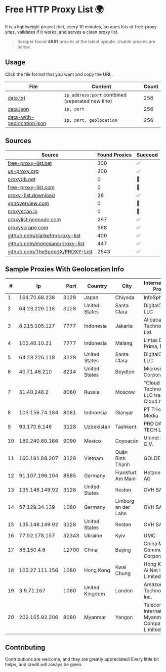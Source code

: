 
# Free HTTP Proxy List 🌍

It is a lightweight project that, every 10 minutes, scrapes lots of free-proxy sites, validates if it works, and serves a clean proxy list.


> Scraper found **4881** proxies at the latest update. Usable proxies are below.

## Usage

Click the file format that you want and copy the URL.


|File|Content|Count|
|----|-------|-----|
|[data.txt](https://raw.githubusercontent.com/themiralay/Proxy-List-World/master/data.txt)|`ip_address:port` combined (seperated new line)|256|
|[data.json](https://raw.githubusercontent.com/themiralay/Proxy-List-World/master/data.json)|`ip, port`|256|
|[data-with-geolocation.json](https://raw.githubusercontent.com/themiralay/Proxy-List-World/master/data-with-geolocation.json)|`ip, port, geolocation`|256|

## Sources

|Source|Found Proxies|Succeed|
|------|-------------|-------|
|[free-proxy-list.net](https://free-proxy-list.net)|300|✅|
|[us-proxy.org](https://www.us-proxy.org)|200|✅|
|[proxydb.net](http://proxydb.net)|0|🚫|
|[free-proxy-list.com](https://free-proxy-list.com/?page=&port=&type%5B%5D=http&type%5B%5D=https&up_time=0&search=Search)|0|🚫|
|[proxy-list.download](https://www.proxy-list.download/HTTP)|26|✅|
|[vpnoverview.com](https://vpnoverview.com/privacy/anonymous-browsing/free-proxy-servers)|0|🚫|
|[proxyscan.io](https://www.proxyscan.io)|0|🚫|
|[proxylist.geonode.com](https://proxylist.geonode.com/api/proxy-list?limit=300&page=1&sort_by=lastChecked&sort_type=desc&protocols=http,https)|297|✅|
|[proxyscrape.com](https://api.proxyscrape.com/v2/?request=displayproxies&protocol=http&timeout=10000&country=all&ssl=all&anonymity=all)|668|✅|
|[github.com/clarketm/proxy-list](https://raw.githubusercontent.com/clarketm/proxy-list/master/proxy-list-raw.txt)|400|✅|
|[github.com/monosans/proxy-list](https://raw.githubusercontent.com/monosans/proxy-list/main/proxies/http.txt)|447|✅|
|[github.com/TheSpeedX/PROXY-List](https://raw.githubusercontent.com/TheSpeedX/PROXY-List/master/http.txt)|2543|✅|


## Sample Proxies With Geolocation Info

|#|Ip|Port|Country|City|Internet Service Provider|
|-|--|----|-------|----|-------------------------|
|1|164.70.68.238|3128|Japan|Chiyoda|InfoSphere|
|2|64.23.226.118|3128|United States|Santa Clara|DigitalOcean, LLC|
|3|8.215.105.127|7777|Indonesia|Jakarta|Alibaba (US) Technology Co., Ltd.|
|4|103.46.10.21|7777|Indonesia|Malang|Lintas Data Prima, PT|
|5|64.23.226.118|3128|United States|Santa Clara|DigitalOcean, LLC|
|6|40.71.46.210|8214|United States|Boydton|Microsoft Corporation|
|7|31.40.248.2|8080|Russia|Moscow|"Cloud Technologies" LLC trading as Cloud.ru|
|8|103.156.74.184|8081|Indonesia|Gianyar|PT Trika Global Media|
|9|93.170.6.146|3128|Uzbekistan|Tashkent|PRO DATA-TECH Ltd.|
|10|189.240.60.166|9090|Mexico|Coyoacán|Uninet S.A. de C.V.|
|11|160.191.88.207|3128|Vietnam|Quận Bình Thạnh|GOLDEN|
|12|91.107.196.104|8585|Germany|Frankfurt Am Main|Hetzner Online AG|
|13|135.148.149.92|3128|United States|Reston|OVH SAS|
|14|57.129.34.139|1080|Germany|Limburg an der Lahn|OVH SAS|
|15|135.148.149.92|3128|United States|Reston|OVH SAS|
|16|77.52.178.157|32343|Ukraine|Kyiv|UMC|
|17|36.150.4.6|12700|China|Beijing|China Mobile Communications Corporation|
|18|103.27.111.156|1080|Hong Kong|Kwai Chung|Hong Kong San Ai Net Int'l Limited|
|19|3.9.71.167|1080|United Kingdom|London|Amazon Technologies Inc.|
|20|202.165.92.206|8080|Myanmar|Yangon|Telecom International Myanmar Company Limited|



## Contributing

Contributions are welcome, and they are greatly appreciated! Every
little bit helps, and credit will always be given.

